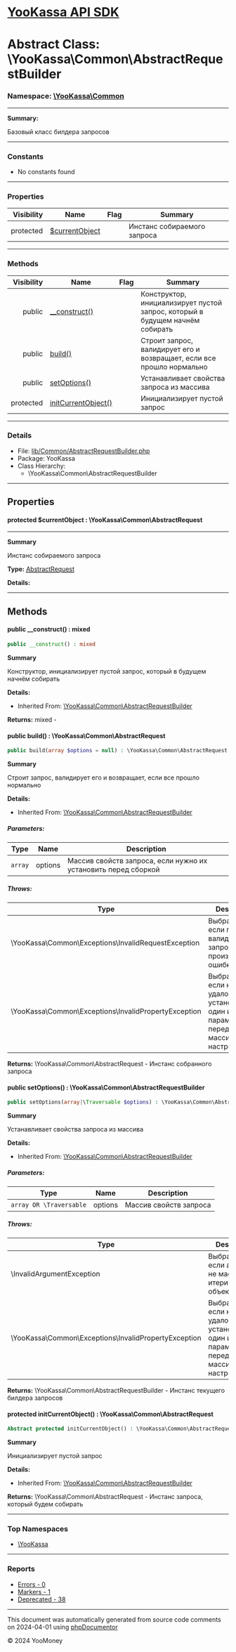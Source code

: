 # [YooKassa API SDK](../home.md)

# Abstract Class: \YooKassa\Common\AbstractRequestBuilder
### Namespace: [\YooKassa\Common](../namespaces/yookassa-common.md)
---
**Summary:**

Базовый класс билдера запросов


---
### Constants
* No constants found

---
### Properties
| Visibility | Name | Flag | Summary |
| ----------:| ---- | ---- | ------- |
| protected | [$currentObject](../classes/YooKassa-Common-AbstractRequestBuilder.md#property_currentObject) |  | Инстанс собираемого запроса |

---
### Methods
| Visibility | Name | Flag | Summary |
| ----------:| ---- | ---- | ------- |
| public | [__construct()](../classes/YooKassa-Common-AbstractRequestBuilder.md#method___construct) |  | Конструктор, инициализирует пустой запрос, который в будущем начнём собирать |
| public | [build()](../classes/YooKassa-Common-AbstractRequestBuilder.md#method_build) |  | Строит запрос, валидирует его и возвращает, если все прошло нормально |
| public | [setOptions()](../classes/YooKassa-Common-AbstractRequestBuilder.md#method_setOptions) |  | Устанавливает свойства запроса из массива |
| protected | [initCurrentObject()](../classes/YooKassa-Common-AbstractRequestBuilder.md#method_initCurrentObject) |  | Инициализирует пустой запрос |

---
### Details
* File: [lib/Common/AbstractRequestBuilder.php](../../lib/Common/AbstractRequestBuilder.php)
* Package: YooKassa
* Class Hierarchy:
  * \YooKassa\Common\AbstractRequestBuilder

---
## Properties
<a name="property_currentObject"></a>
#### protected $currentObject : \YooKassa\Common\AbstractRequest
---
**Summary**

Инстанс собираемого запроса

**Type:** <a href="../classes/YooKassa-Common-AbstractRequest.html"><abbr title="\YooKassa\Common\AbstractRequest">AbstractRequest</abbr></a>

**Details:**



---
## Methods
<a name="method___construct" class="anchor"></a>
#### public __construct() : mixed

```php
public __construct() : mixed
```

**Summary**

Конструктор, инициализирует пустой запрос, который в будущем начнём собирать

**Details:**
* Inherited From: [\YooKassa\Common\AbstractRequestBuilder](../classes/YooKassa-Common-AbstractRequestBuilder.md)

**Returns:** mixed - 


<a name="method_build" class="anchor"></a>
#### public build() : \YooKassa\Common\AbstractRequest

```php
public build(array $options = null) : \YooKassa\Common\AbstractRequest
```

**Summary**

Строит запрос, валидирует его и возвращает, если все прошло нормально

**Details:**
* Inherited From: [\YooKassa\Common\AbstractRequestBuilder](../classes/YooKassa-Common-AbstractRequestBuilder.md)

##### Parameters:
| Type | Name | Description |
| ---- | ---- | ----------- |
| <code lang="php">array</code> | options  | Массив свойств запроса, если нужно их установить перед сборкой |

##### Throws:
| Type | Description |
| ---- | ----------- |
| \YooKassa\Common\Exceptions\InvalidRequestException | Выбрасывается если при валидации запроса произошла ошибка |
| \YooKassa\Common\Exceptions\InvalidPropertyException | Выбрасывается если не удалось установить один из параметров, переданных в массиве настроек |

**Returns:** \YooKassa\Common\AbstractRequest - Инстанс собранного запроса


<a name="method_setOptions" class="anchor"></a>
#### public setOptions() : \YooKassa\Common\AbstractRequestBuilder

```php
public setOptions(array|\Traversable $options) : \YooKassa\Common\AbstractRequestBuilder
```

**Summary**

Устанавливает свойства запроса из массива

**Details:**
* Inherited From: [\YooKassa\Common\AbstractRequestBuilder](../classes/YooKassa-Common-AbstractRequestBuilder.md)

##### Parameters:
| Type | Name | Description |
| ---- | ---- | ----------- |
| <code lang="php">array OR \Traversable</code> | options  | Массив свойств запроса |

##### Throws:
| Type | Description |
| ---- | ----------- |
| \InvalidArgumentException | Выбрасывается если аргумент не массив и не итерируемый объект |
| \YooKassa\Common\Exceptions\InvalidPropertyException | Выбрасывается если не удалось установить один из параметров, переданныч в массиве настроек |

**Returns:** \YooKassa\Common\AbstractRequestBuilder - Инстанс текущего билдера запросов


<a name="method_initCurrentObject" class="anchor"></a>
#### protected initCurrentObject() : \YooKassa\Common\AbstractRequest

```php
Abstract protected initCurrentObject() : \YooKassa\Common\AbstractRequest
```

**Summary**

Инициализирует пустой запрос

**Details:**
* Inherited From: [\YooKassa\Common\AbstractRequestBuilder](../classes/YooKassa-Common-AbstractRequestBuilder.md)

**Returns:** \YooKassa\Common\AbstractRequest - Инстанс запроса, который будем собирать



---

### Top Namespaces

* [\YooKassa](../namespaces/yookassa.md)

---

### Reports
* [Errors - 0](../reports/errors.md)
* [Markers - 1](../reports/markers.md)
* [Deprecated - 38](../reports/deprecated.md)

---

This document was automatically generated from source code comments on 2024-04-01 using [phpDocumentor](http://www.phpdoc.org/)

&copy; 2024 YooMoney